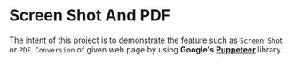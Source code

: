 # Screen Shot And PDF

The intent of this project is to demonstrate the feature such as ``Screen Shot`` or ``PDF Conversion`` of given web page by using <b>Google's [Puppeteer](https://pptr.dev/)</b> library. 